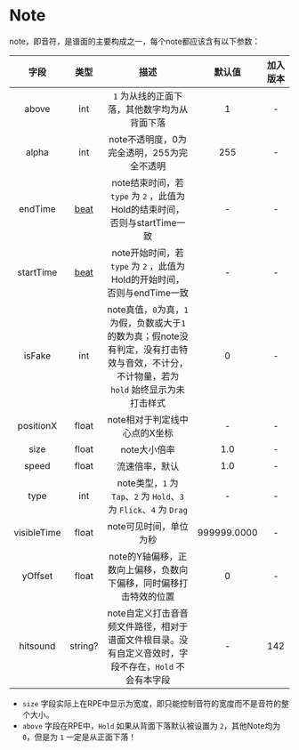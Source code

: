 ﻿# Note

note，即音符，是谱面的主要构成之一，每个note都应该含有以下参数：

|     字段      |        类型         |                                        描述                                         |     默认值     | 加入版本 |
|:-----------:|:-----------------:|:---------------------------------------------------------------------------------:|:-----------:|:----:|
|    above    |        int        |                             `1` 为从线的正面下落，其他数字均为从背面下落                              |      1      |  -   |
|    alpha    |        int        |                             note不透明度，0为完全透明，255为完全不透明                             |     255     |  -   |
|   endTime   | [beat](./beat.md) |               note结束时间，若 `type` 为 `2` ，此值为Hold的结束时间，否则与startTime一致                |      -      |  -   |
|  startTime  | [beat](./beat.md) |                note开始时间，若 `type` 为 `2` ，此值为Hold的开始时间，否则与endTime一致                 |      -      |  -   |
|   isFake    |        int        | note真值，`0`为真，`1`为假，负数或大于`1`的数为真；假note没有判定，没有打击特效与音效，不计分，不计物量，若为 `hold` 始终显示为未打击样式 |      0      |  -   |
|  positionX  |       float       |                                 note相对于判定线中心点的X坐标                                 |      -      |  -   |
|    size     |       float       |                                     note大小倍率                                      |     1.0     |  -   |
|    speed    |       float       |                                      流速倍率，默认                                      |     1.0     |  -   |
|    type     |        int        |            note类型，`1` 为 `Tap`、`2` 为 `Hold`、`3` 为 `Flick`、`4` 为 `Drag`             |      -      |  -   |
| visibleTime |       float       |                                   note可见时间，单位为秒                                   | 999999.0000 |  -   |
|   yOffset   |       float       |                        note的Y轴偏移，正数向上偏移，负数向下偏移，同时偏移打击特效的位置                        |      0      |  -   |
|  hitsound   |      string?      |             note自定义打击音音频文件路径，相对于谱面文件根目录。没有自定义音效时，字段不存在，`Hold` 不会有本字段              |      -      | 142  |

- `size` 字段实际上在RPE中显示为宽度，即只能控制音符的宽度而不是音符的整个大小。
- `above` 字段在RPE中，`Hold` 如果从背面下落默认被设置为 `2`，其他Note均为 `0`，但是为 `1` 一定是从正面下落！